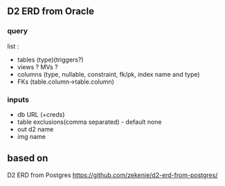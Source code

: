 ## D2 ERD from Oracle

### query
list :
 - tables (type)(triggers?)
 - views ? MVs ?
 - columns (type, nullable, constraint, fk/pk, index name and type)
 - FKs (table.column->table.column)

### inputs
 - db URL (+creds)
 - table exclusions(comma separated) - default none
 - out d2 name 
 - img name
   


## based on
D2 ERD from Postgres
https://github.com/zekenie/d2-erd-from-postgres/

